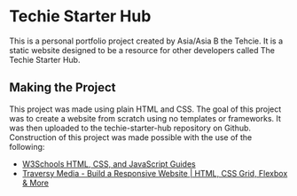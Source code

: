 # Techie Starter Hub
This is a personal portfolio project created by Asia/Asia B the Tehcie. 
It is a static website designed to be a resource for other developers called The Techie Starter Hub. 

## Making the Project
This project was made using plain HTML and CSS. The goal of this project was to create a website from scratch using no templates or frameworks.
It was then uploaded to the techie-starter-hub repository on Github.
Construction of this project was made possible with the use of the following:
- [W3Schools HTML, CSS, and JavaScript Guides](https://www.w3schools.com/default.asp) 
- [Traversy Media - Build a Responsive Website | HTML, CSS Grid, Flexbox & More ](https://www.youtube.com/watch?v=p0bGHP-PXD4&t=124s&ab_channel=TraversyMedia)
